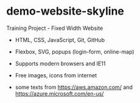 # demo-website-skyline

Training Project - Fixed Width Website

- HTML, CSS, JavaScript, Git, GitHub

- Flexbox, SVG, popups (login-form, online-map)

- Supports modern browsers and IE11

- Free images, icons from internet

- some texts from <https://aws.amazon.com/> and <https://azure.microsoft.com/en-us/>
